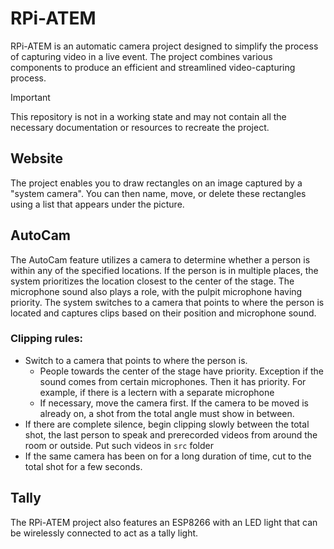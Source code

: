 # RPi-ATEM
RPi-ATEM is an automatic camera project designed to simplify the process of capturing video in a live event. The project combines various components to produce an efficient and streamlined video-capturing process.

> [!IMPORTANT]  
> This repository is not in a working state and may not contain all the necessary documentation or resources to recreate the project.

## Website
The project enables you to draw rectangles on an image captured by a "system camera". You can then name, move, or delete these rectangles using a list that appears under the picture.

## AutoCam
The AutoCam feature utilizes a camera to determine whether a person is within any of the specified locations. If the person is in multiple places, the system prioritizes the location closest to the center of the stage. The microphone sound also plays a role, with the pulpit microphone having priority. The system switches to a camera that points to where the person is located and captures clips based on their position and microphone sound.

### Clipping rules:
- Switch to a camera that points to where the person is.
  - People towards the center of the stage have priority. Exception if the sound comes from certain microphones. Then it has priority. For example, if there is a lectern with a separate microphone
  - If necessary, move the camera first. If the camera to be moved is already on, a shot from the total angle must show in between.
- If there are complete silence, begin clipping slowly between the total shot, the last person to speak and prerecorded videos from around the room or outside. Put such videos in `src` folder
- If the same camera has been on for a long duration of time, cut to the total shot for a few seconds.

## Tally
The RPi-ATEM project also features an ESP8266 with an LED light that can be wirelessly connected to act as a tally light.
